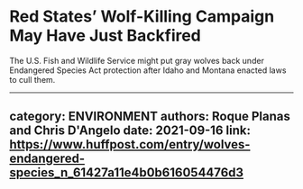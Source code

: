 # Red States’ Wolf-Killing Campaign May Have Just Backfired

The U.S. Fish and Wildlife Service might put gray wolves back under Endangered Species Act protection after Idaho and Montana enacted laws to cull them.

---
category: ENVIRONMENT
authors: Roque Planas and Chris D'Angelo
date: 2021-09-16
link: https://www.huffpost.com/entry/wolves-endangered-species_n_61427a11e4b0b616054476d3
---
